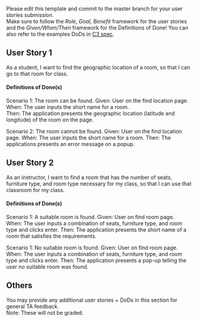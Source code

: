 Please edit this template and commit to the master branch for your user stories submission.   
Make sure to follow the *Role, Goal, Benefit* framework for the user stories and the *Given/When/Then* framework for the Definitions of Done! You can also refer to the examples DoDs in [C3 spec](https://sites.google.com/view/ubc-cpsc310-21w2-intro-to-se/project/checkpoint-3).

## User Story 1
As a student, I want to find the geographic location of a room, so that I can go to that room for class.


#### Definitions of Done(s)
Scenario 1: The room can be found.
Given: User on the find location page.
When: The user inputs the short name for a room.  
Then: The application presents the geographic location (latitude and longitude) of the room on the page.

Scenario 2: The room cannot be found.
Given: User on the find location page.
When: The user inputs the short name for a room.
Then: The applications presents an error message on a popup.


## User Story 2
As an instructor, I want to find a room that has the number of seats, furniture type,
and room type necessary for my class, so that I can use that classroom for my class.


#### Definitions of Done(s)
Scenario 1: A suitable room is found.
Given: User on find room page.  
When: The user inputs a combination of seats, furniture type, and room type
and clicks enter.
Then: The application presents the short name of a room that satisfies the requirements.

Scenario 1: No suitable room is found.
Given: User on find room page.  
When: The user inputs a combination of seats, furniture type, and room type
and clicks enter.
Then: The application presents a pop-up telling the user no suitable room was found.

## Others
You may provide any additional user stories + DoDs in this section for general TA feedback.  
Note: These will not be graded.
